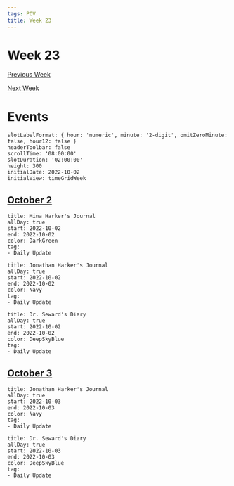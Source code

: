 ```yaml
---
tags: POV
title: Week 23
---
```


# Week 23

[Previous Week](2022-W40)

[Next Week](2022-W42)

# Events

```itinerary
slotLabelFormat: { hour: 'numeric', minute: '2-digit', omitZeroMinute: false, hour12: false }
headerToolbar: false
scrollTime: '08:00:00'
slotDuration: '02:00:00'
height: 300
initialDate: 2022-10-02
initialView: timeGridWeek
```

## [October 2](2022-10-02.md)

```itinerary-event
title: Mina Harker's Journal
allDay: true
start: 2022-10-02
end: 2022-10-02
color: DarkGreen
tag:
- Daily Update
```


```itinerary-event
title: Jonathan Harker's Journal
allDay: true
start: 2022-10-02
end: 2022-10-02
color: Navy
tag:
- Daily Update
```

```itinerary-event
title: Dr. Seward's Diary
allDay: true
start: 2022-10-02
end: 2022-10-02
color: DeepSkyBlue
tag:
- Daily Update
```

## [October 3](2022-10-03.md)

```itinerary-event
title: Jonathan Harker's Journal
allDay: true
start: 2022-10-03
end: 2022-10-03
color: Navy
tag:
- Daily Update
```

```itinerary-event
title: Dr. Seward's Diary
allDay: true
start: 2022-10-03
end: 2022-10-03
color: DeepSkyBlue
tag:
- Daily Update
```